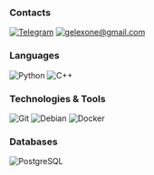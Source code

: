 ### Contacts
[![Telegram](https://img.shields.io/badge/Telegram-161B22?style=for-the-badge&logo=telegram&logoColor=ffffff)](https://t.me/GeleXone)
[![gelexone@gmail.com](https://img.shields.io/badge/Gmail-161B22?style=for-the-badge&logo=gmail&logoColor=ffffff)](mailto:gelexone@gmail.com)

### Languages
![Python](https://img.shields.io/badge/python-161B22?style=for-the-badge&logo=python&logoColor=ffffff)
![C++](https://img.shields.io/badge/c++-161B22?style=for-the-badge&logo=cplusplus&logoColor=ffffff)

### Technologies & Tools
![Git](https://img.shields.io/badge/git-161B22?style=for-the-badge&logo=git&logoColor=ffffff)
![Debian](https://img.shields.io/badge/debian-161B22?style=for-the-badge&logo=debian&logoColor=ffffff)
![Docker](https://img.shields.io/badge/docker-161B22?style=for-the-badge&logo=docker&logoColor=ffffff)

### Databases
![PostgreSQL](https://img.shields.io/badge/postgresql-161B22?style=for-the-badge&logo=postgresql&logoColor=ffffff)
